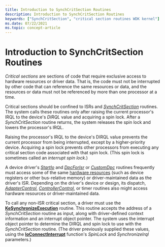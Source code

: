 ```yaml
---
title: Introduction to SynchCritSection Routines
description: Introduction to SynchCritSection Routines
keywords: ["SynchCritSection", "critical section routines WDK kernel"]
ms.date: 07/22/2021
ms.topic: concept-article
---
```


# Introduction to SynchCritSection Routines

*Critical sections* are sections of code that require exclusive access to hardware resources or driver data. That is, the code must not be interrupted by other code that can reference the same resources or data, and the resources or data must not be referenced by more than one processor at a time.

Critical sections should be confined to ISRs and [*SynchCritSection*](/windows-hardware/drivers/ddi/wdm/nc-wdm-ksynchronize_routine) routines. The system calls these routines only after raising the current processor's IRQL to the device's *DIRQL* value and acquiring a spin lock. After a *SynchCritSection* routine returns, the system releases the spin lock and lowers the processor's IRQL.

Raising the processor's IRQL to the device's DIRQL value prevents the current processor from being interrupted, except by a higher-priority device. Acquiring a spin lock prevents other processors from executing any critical section code associated with that spin lock. (This spin lock is sometimes called an *interrupt spin lock*.)

A device driver's [*StartIo*](/windows-hardware/drivers/ddi/wdm/nc-wdm-driver_startio) and [*DpcForIsr*](/windows-hardware/drivers/ddi/wdm/nc-wdm-io_dpc_routine) or [*CustomDpc*](/windows-hardware/drivers/ddi/wdm/nc-wdm-kdeferred_routine) routines frequently must access some of the same [hardware resources](hardware-resources.md) (such as device registers or other bus-relative memory) or driver-maintained data as the driver's ISR. Depending on the driver's device or design, its dispatch, [*AdapterControl*](/windows-hardware/drivers/ddi/wdm/nc-wdm-driver_control), [*ControllerControl*](writing-controllercontrolroutines.md), or timer routines also might access hardware resources or driver-maintained data.

To call any non-ISR critical section, a driver must use the [**KeSynchronizeExecution**](/windows-hardware/drivers/ddi/wdm/nf-wdm-kesynchronizeexecution) routine. This routine accepts the address of a *SynchCritSection* routine as input, along with driver-defined context information and an interrupt object pointer. The system uses the interrupt object pointer to determine the DIRQL and spin lock to use with the *SynchCritSection* routine. (The driver previously supplied these values, using the [**IoConnectInterrupt**](/windows-hardware/drivers/ddi/wdm/nf-wdm-ioconnectinterrupt) function's *SpinLock* and *SynchronizeIrql* parameters.)
